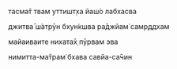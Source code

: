 тасма̄т твам уттишт̣ха йаш́о лабхасва

джитва̄ ш́атрӯн бхун̇кшва ра̄джйам̇ самр̣ддхам

майаиваите нихата̄х̣ пӯрвам эва

нимитта-ма̄трам̇ бхава савйа-са̄чин
